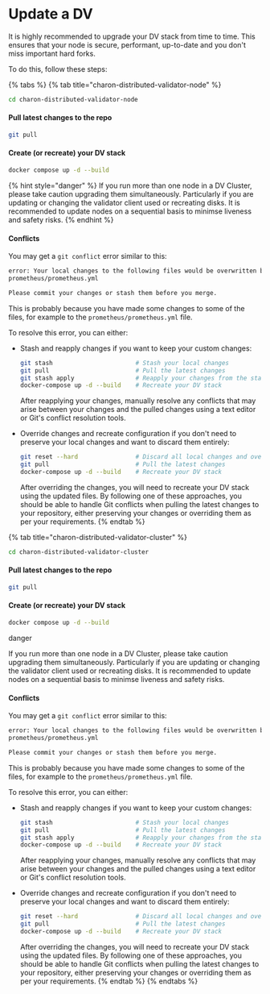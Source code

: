 # Update a DV

It is highly recommended to upgrade your DV stack from time to time. This ensures that your node is secure, performant, up-to-date and you don't miss important hard forks.

To do this, follow these steps:

{% tabs %}
{% tab title="charon-distributed-validator-node" %}
```sh
cd charon-distributed-validator-node
```

#### Pull latest changes to the repo[​](https://docs.obol.org/next/run/running/update#pull-latest-changes-to-the-repo) <a href="#pull-latest-changes-to-the-repo" id="pull-latest-changes-to-the-repo"></a>

```sh
git pull
```

#### Create (or recreate) your DV stack[​](https://docs.obol.org/next/run/running/update#create-or-recreate-your-dv-stack) <a href="#create-or-recreate-your-dv-stack" id="create-or-recreate-your-dv-stack"></a>

```sh
docker compose up -d --build
```

{% hint style="danger" %}
If you run more than one node in a DV Cluster, please take caution upgrading them simultaneously. Particularly if you are updating or changing the validator client used or recreating disks. It is recommended to update nodes on a sequential basis to minimse liveness and safety risks.
{% endhint %}

#### Conflicts[​](https://docs.obol.org/next/run/running/update#conflicts) <a href="#conflicts" id="conflicts"></a>

You may get a `git conflict` error similar to this:

```sh
error: Your local changes to the following files would be overwritten by merge:
prometheus/prometheus.yml

Please commit your changes or stash them before you merge.
```

This is probably because you have made some changes to some of the files, for example to the `prometheus/prometheus.yml` file.

To resolve this error, you can either:

*   Stash and reapply changes if you want to keep your custom changes:

    ```sh
    git stash                       # Stash your local changes
    git pull                        # Pull the latest changes
    git stash apply                 # Reapply your changes from the stash
    docker-compose up -d --build    # Recreate your DV stack
    ```

    After reapplying your changes, manually resolve any conflicts that may arise between your changes and the pulled changes using a text editor or Git's conflict resolution tools.
*   Override changes and recreate configuration if you don't need to preserve your local changes and want to discard them entirely:

    ```sh
    git reset --hard                # Discard all local changes and override with the pulled changes
    git pull                        # Pull the latest changes
    docker-compose up -d --build    # Recreate your DV stack
    ```

    After overriding the changes, you will need to recreate your DV stack using the updated files. By following one of these approaches, you should be able to handle Git conflicts when pulling the latest changes to your repository, either preserving your changes or overriding them as per your requirements.
{% endtab %}

{% tab title="charon-distributed-validator-cluster" %}
```sh
cd charon-distributed-validator-cluster
```

#### Pull latest changes to the repo[​](https://docs.obol.org/next/run/running/update#pull-latest-changes-to-the-repo) <a href="#pull-latest-changes-to-the-repo" id="pull-latest-changes-to-the-repo"></a>

```sh
git pull
```

#### Create (or recreate) your DV stack[​](https://docs.obol.org/next/run/running/update#create-or-recreate-your-dv-stack) <a href="#create-or-recreate-your-dv-stack" id="create-or-recreate-your-dv-stack"></a>

```sh
docker compose up -d --build
```

danger

If you run more than one node in a DV Cluster, please take caution upgrading them simultaneously. Particularly if you are updating or changing the validator client used or recreating disks. It is recommended to update nodes on a sequential basis to minimse liveness and safety risks.

#### Conflicts[​](https://docs.obol.org/next/run/running/update#conflicts) <a href="#conflicts" id="conflicts"></a>

You may get a `git conflict` error similar to this:

```sh
error: Your local changes to the following files would be overwritten by merge:
prometheus/prometheus.yml

Please commit your changes or stash them before you merge.
```

This is probably because you have made some changes to some of the files, for example to the `prometheus/prometheus.yml` file.

To resolve this error, you can either:

*   Stash and reapply changes if you want to keep your custom changes:

    ```sh
    git stash                       # Stash your local changes
    git pull                        # Pull the latest changes
    git stash apply                 # Reapply your changes from the stash
    docker-compose up -d --build    # Recreate your DV stack
    ```

    After reapplying your changes, manually resolve any conflicts that may arise between your changes and the pulled changes using a text editor or Git's conflict resolution tools.
*   Override changes and recreate configuration if you don't need to preserve your local changes and want to discard them entirely:

    ```sh
    git reset --hard                # Discard all local changes and override with the pulled changes
    git pull                        # Pull the latest changes
    docker-compose up -d --build    # Recreate your DV stack
    ```

    After overriding the changes, you will need to recreate your DV stack using the updated files. By following one of these approaches, you should be able to handle Git conflicts when pulling the latest changes to your repository, either preserving your changes or overriding them as per your requirements.
{% endtab %}
{% endtabs %}


